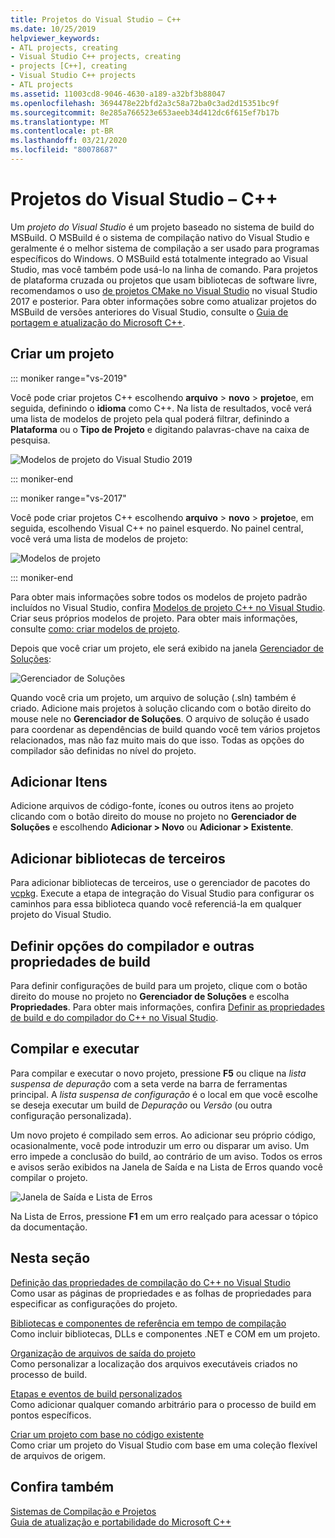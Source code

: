 ```yaml
---
title: Projetos do Visual Studio – C++
ms.date: 10/25/2019
helpviewer_keywords:
- ATL projects, creating
- Visual Studio C++ projects, creating
- projects [C++], creating
- Visual Studio C++ projects
- ATL projects
ms.assetid: 11003cd8-9046-4630-a189-a32bf3b88047
ms.openlocfilehash: 3694478e22bfd2a3c58a72ba0c3ad2d15351bc9f
ms.sourcegitcommit: 8e285a766523e653aeeb34d412dc6f615ef7b17b
ms.translationtype: MT
ms.contentlocale: pt-BR
ms.lasthandoff: 03/21/2020
ms.locfileid: "80078687"
---
```

# <a name="visual-studio-projects---c"></a>Projetos do Visual Studio – C++

Um *projeto do Visual Studio* é um projeto baseado no sistema de build do MSBuild. O MSBuild é o sistema de compilação nativo do Visual Studio e geralmente é o melhor sistema de compilação a ser usado para programas específicos do Windows. O MSBuild está totalmente integrado ao Visual Studio, mas você também pode usá-lo na linha de comando. Para projetos de plataforma cruzada ou projetos que usam bibliotecas de software livre, recomendamos o uso [de projetos CMake no Visual Studio](cmake-projects-in-visual-studio.md) no visual Studio 2017 e posterior. Para obter informações sobre como atualizar projetos do MSBuild de versões anteriores do Visual Studio, consulte o [Guia de portagem e atualização do Microsoft C++](../porting/visual-cpp-porting-and-upgrading-guide.md).

## <a name="create-a-project"></a>Criar um projeto

::: moniker range="vs-2019"

Você pode criar projetos C++ escolhendo **arquivo** > **novo** > **projeto**e, em seguida, definindo o **idioma** como C++. Na lista de resultados, você verá uma lista de modelos de projeto pela qual poderá filtrar, definindo a **Plataforma** ou o **Tipo de Projeto** e digitando palavras-chave na caixa de pesquisa.

   ![Modelos de projeto do Visual Studio 2019](../build/media/vs2019-choose-console-app.png "Caixa de diálogo novo projeto do Visual Studio 2019")

::: moniker-end

::: moniker range="vs-2017"

Você pode criar projetos C++ escolhendo **arquivo** > **novo** > **projeto**e, em seguida, escolhendo Visual C++ no painel esquerdo. No painel central, você verá uma lista de modelos de projeto:

   ![Modelos de projeto](../overview/media/vs2017-new-project.png "Caixa de diálogo novo projeto do Visual Studio 2017")

::: moniker-end

Para obter mais informações sobre todos os modelos de projeto padrão incluídos no Visual Studio, confira [Modelos de projeto C++ no Visual Studio](reference/visual-cpp-project-types.md). Criar seus próprios modelos de projeto. Para obter mais informações, consulte [como: criar modelos de projeto](/visualstudio/ide/how-to-create-project-templates).

Depois que você criar um projeto, ele será exibido na janela [Gerenciador de Soluções](/visualstudio/ide/solutions-and-projects-in-visual-studio):

   ![Gerenciador de Soluções](media/mathlibrary-solution-explorer-153.png)

Quando você cria um projeto, um arquivo de solução (.sln) também é criado. Adicione mais projetos à solução clicando com o botão direito do mouse nele no **Gerenciador de Soluções**. O arquivo de solução é usado para coordenar as dependências de build quando você tem vários projetos relacionados, mas não faz muito mais do que isso. Todas as opções do compilador são definidas no nível do projeto.

## <a name="add-items"></a>Adicionar Itens

Adicione arquivos de código-fonte, ícones ou outros itens ao projeto clicando com o botão direito do mouse no projeto no **Gerenciador de Soluções** e escolhendo **Adicionar > Novo** ou **Adicionar > Existente**.

## <a name="add-third-party-libraries"></a>Adicionar bibliotecas de terceiros

Para adicionar bibliotecas de terceiros, use o gerenciador de pacotes do [vcpkg](vcpkg.md). Execute a etapa de integração do Visual Studio para configurar os caminhos para essa biblioteca quando você referenciá-la em qualquer projeto do Visual Studio.

## <a name="set-compiler-options-and-other-build-properties"></a>Definir opções do compilador e outras propriedades de build

Para definir configurações de build para um projeto, clique com o botão direito do mouse no projeto no **Gerenciador de Soluções** e escolha **Propriedades**. Para obter mais informações, confira [Definir as propriedades de build e do compilador do C++ no Visual Studio](working-with-project-properties.md).

## <a name="compile-and-run"></a>Compilar e executar

Para compilar e executar o novo projeto, pressione **F5** ou clique na *lista suspensa de depuração* com a seta verde na barra de ferramentas principal. A *lista suspensa de configuração* é o local em que você escolhe se deseja executar um build de *Depuração* ou *Versão* (ou outra configuração personalizada).

Um novo projeto é compilado sem erros. Ao adicionar seu próprio código, ocasionalmente, você pode introduzir um erro ou disparar um aviso. Um erro impede a conclusão do build, ao contrário de um aviso. Todos os erros e avisos serão exibidos na Janela de Saída e na Lista de Erros quando você compilar o projeto.

   ![Janela de Saída e Lista de Erros](../overview/media/vs2017-output-error-list.png)

Na Lista de Erros, pressione **F1** em um erro realçado para acessar o tópico da documentação.

## <a name="in-this-section"></a>Nesta seção

[Definição das propriedades de compilação do C++ no Visual Studio](working-with-project-properties.md)<br/>
Como usar as páginas de propriedades e as folhas de propriedades para especificar as configurações do projeto.

[Bibliotecas e componentes de referência em tempo de compilação](adding-references-in-visual-cpp-projects.md)<br/>
Como incluir bibliotecas, DLLs e componentes .NET e COM em um projeto.

[Organização de arquivos de saída do projeto](how-to-organize-project-output-files-for-builds.md)<br/>
Como personalizar a localização dos arquivos executáveis criados no processo de build.

[Etapas e eventos de build personalizados](understanding-custom-build-steps-and-build-events.md)<br/>
Como adicionar qualquer comando arbitrário para o processo de build em pontos específicos.

[Criar um projeto com base no código existente](how-to-create-a-cpp-project-from-existing-code.md)<br/>
Como criar um projeto do Visual Studio com base em uma coleção flexível de arquivos de origem.

## <a name="see-also"></a>Confira também

[Sistemas de Compilação e Projetos](projects-and-build-systems-cpp.md)<br>
[Guia de atualização e portabilidade do Microsoft C++](../porting/visual-cpp-porting-and-upgrading-guide.md)
